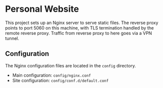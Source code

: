 # Personal Website

This project sets up an Nginx server to serve static files. The reverse proxy 
points to port 5060 on this machine, with TLS termination handled by the 
remote reverse proxy. Traffic from reverse proxy to here goes via a VPN tunnel.

## Configuration

The Nginx configuration files are located in the `config` directory.
- Main configuration: `config/nginx.conf`
- Site configuration: `config/conf.d/default.conf`

